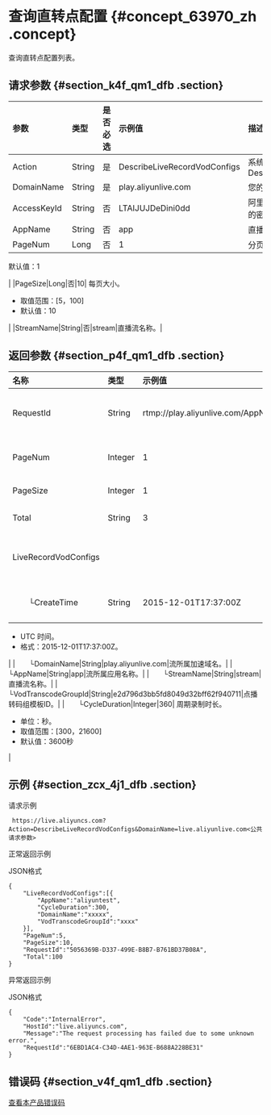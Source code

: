# 查询直转点配置 {#concept_63970_zh .concept}

查询直转点配置列表。

## 请求参数 {#section_k4f_qm1_dfb .section}

|参数|类型|是否必选|示例值|描述|
|:-|:-|:---|:--|:-|
|Action|String|是|DescribeLiveRecordVodConfigs|系统规定参数。取值：DescribeLiveRecordVodConfigs|
|DomainName|String|是|play.aliyunlive.com|您的加速域名。|
|AccessKeyId|String|否|LTAIJUJDeDini0dd|阿里云颁发给用户的访问服务所用的密钥ID。|
|AppName|String|否|app|直播流所属应用名称。|
|PageNum|Long|否|1| 分页的页码。

 默认值：1

 |
|PageSize|Long|否|10| 每页大小。

-   取值范围：\[5，100\]
-   默认值：10

 |
|StreamName|String|否|stream|直播流名称。|

## 返回参数 {#section_p4f_qm1_dfb .section}

|名称|类型|示例值|描述|
|:-|:-|:--|:-|
|RequestId|String|rtmp://play.aliyunlive.com/AppName/StreamName|该条任务请求ID|
|PageNum|Integer|1|分页页码。|
|PageSize|Integer|1|页大小。|
|Total|String|3|总页数。|
|LiveRecordVodConfigs| | |配置信息列表。|
|  └CreateTime|String|2015-12-01T17:37:00Z| 创建时间。

 -   UTC 时间。
-   格式：2015-12-01T17:37:00Z。

 |
|  └DomainName|String|play.aliyunlive.com|流所属加速域名。|
|  └AppName|String|app|流所属应用名称。|
|  └StreamName|String|stream|直播流名称。|
|  └VodTranscodeGroupId|String|e2d796d3bb5fd8049d32bff62f940711|点播转码组模板ID。|
|  └CycleDuration|Integer|360| 周期录制时长。

-   单位：秒。
-   取值范围：\[300，21600\]
-   默认值：3600秒

 |

## 示例 {#section_zcx_4j1_dfb .section}

请求示例

```
 https://live.aliyuncs.com?Action=DescribeLiveRecordVodConfigs&DomainName=live.aliyunlive.com<公共请求参数>
```

正常返回示例

JSON格式

```
{
    "LiveRecordVodConfigs":[{
        "AppName":"aliyuntest",
        "CycleDuration":300,
        "DomainName":"xxxxx",
        "VodTranscodeGroupId":"xxxx"
    }],
    "PageNum":5,
    "PageSize":10,
    "RequestId":"5056369B-D337-499E-B8B7-B761BD37B08A",
    "Total":100
}
```

异常返回示例

JSON格式

```
{
    "Code":"InternalError",
    "HostId":"live.aliyuncs.com",
    "Message":"The request processing has failed due to some unknown error.",
    "RequestId":"6EBD1AC4-C34D-4AE1-963E-B688A228BE31"
}
```

## 错误码 {#section_v4f_qm1_dfb .section}

[查看本产品错误码](https://error-center.aliyun.com/status/product/live)

